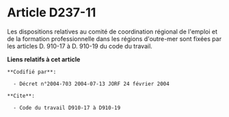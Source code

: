 # Article D237-11

Les dispositions relatives au comité de coordination régional de l'emploi et de la formation professionnelle dans les régions
d'outre-mer sont fixées par les articles D. 910-17 à D. 910-19 du code du travail.

**Liens relatifs à cet article**

	**Codifié par**:

	  - Décret n°2004-703 2004-07-13 JORF 24 février 2004

	**Cite**:

	  - Code du travail D910-17 à D910-19
